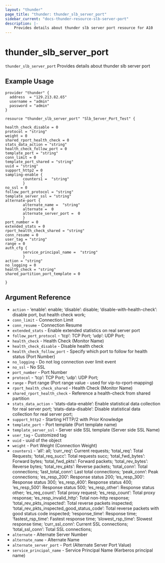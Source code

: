```yaml
---
layout: "thunder"
page_title: "thunder: thunder_slb_server_port"
sidebar_current: "docs-thunder-resource-slb-server-port"
description: |-
	Provides details about thunder slb server port resource for A10
---
```


# thunder\_slb\_server\_port

`thunder_slb_server_port` Provides details about thunder slb server port
## Example Usage


```hcl
provider "thunder" {
  address  = "129.213.82.65"
  username = "admin"
  password = "admin"
}

resource "thunder_slb_server_port" "Slb_Server_Port_Test" {

health_check_disable = 0
protocol = "string"
weight = 0
shared_rport_health_check = 0
stats_data_action = "string"
health_check_follow_port = 0
template_port = "string"
conn_limit = 0
template_port_shared = "string"
uuid = "string"
support_http2 = 0
sampling-enable {   
        counters1 =  "string" 
        }
no_ssl = 0
follow_port_protocol = "string"
template_server_ssl = "string"
alternate-port {   
        alternate_name =  "string" 
        alternate =  0 
        alternate_server_port =  0 
        }
port_number = 0
extended_stats = 0
rport_health_check_shared = "string"
conn_resume = 0
user_tag = "string"
range = 0
auth_cfg {  
        service_principal_name =  "string" 
        }
action = "string"
no_logging = 0
health_check = "string"
shared_partition_port_template = 0
 
}
```

## Argument Reference

* `action` - ‘enable’: enable; ‘disable’: disable; ‘disable-with-health-check’: disable port, but health check work;
* `conn_limit` - Connection Limit
* `conn_resume` - Connection Resume
* `extended_stats` - Enable extended statistics on real server port
* `follow_port_protocol` - ‘tcp’: TCP Port; ‘udp’: UDP Port;
* `health_check` - Health Check (Monitor Name)
* `health_check_disable` - Disable health check
* `health_check_follow_port` - Specify which port to follow for health status (Port Number)
* `no_logging` - Do not log connection over limit event
* `no_ssl` - No SSL
* `port_number` - Port Number
* `protocol` - ‘tcp’: TCP Port; ‘udp’: UDP Port;
* `range` - Port range (Port range value - used for vip-to-rport-mapping)
* `rport_health_check_shared` - Health Check (Monitor Name)
* `shared_rport_health_check` - Reference a health-check from shared partition
* `stats_data_action` - ‘stats-data-enable’: Enable statistical data collection for real server port; ‘stats-data-disable’: Disable statistical data collection for real server port;
* `support_http2` - Starting HTTP/2 with Prior Knowledge
* `template_port` - Port template (Port template name)
* `template_server_ssl` - Server side SSL template (Server side SSL Name)
* `user_tag` - Customized tag
* `uuid` - uuid of the object
* `weight` - Port Weight (Connection Weight)
* `counters1` - ‘all’: all; ‘curr_req’: Current requests; ‘total_req’: Total Requests; ‘total_req_succ’: Total requests succ; ‘total_fwd_bytes’: Forward bytes; ‘total_fwd_pkts’: Forward packets; ‘total_rev_bytes’: Reverse bytes; ‘total_rev_pkts’: Reverse packets; ‘total_conn’: Total connections; ‘last_total_conn’: Last total connections; ‘peak_conn’: Peak connections; ‘es_resp_200’: Response status 200; ‘es_resp_300’: Response status 300; ‘es_resp_400’: Response status 400; ‘es_resp_500’: Response status 500; ‘es_resp_other’: Response status other; ‘es_req_count’: Total proxy request; ‘es_resp_count’: Total proxy response; ‘es_resp_invalid_http’: Total non-http response; ‘total_rev_pkts_inspected’: Total reverse packets inspected; ‘total_rev_pkts_inspected_good_status_code’: Total reverse packets with good status code inspected; ‘response_time’: Response time; ‘fastest_rsp_time’: Fastest response time; ‘slowest_rsp_time’: Slowest response time; ‘curr_ssl_conn’: Current SSL connections; ‘total_ssl_conn’: Total SSL connections;
* `alternate` - Alternate Server Number
* `alternate_name` - Alternate Name
* `alternate_server_port` - Port (Alternate Server Port Value)
* `service_principal_name` - Service Principal Name (Kerberos principal name)

